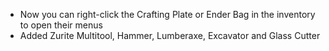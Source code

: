 - Now you can right-click the Crafting Plate or Ender Bag in the inventory to open their menus
- Added Zurite Multitool, Hammer, Lumberaxe, Excavator and Glass Cutter